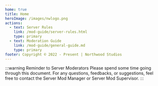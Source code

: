 ```yaml
---
home: true
title: Home
heroImage: /images/nwlogo.png
actions:
  - text: Server Rules
    link: /mod-guide/server-rules.html
    type: primary
  - text: Moderation Guide
    link: /mod-guide/general-guide.md
    type: primary
footer: Copyright © 2022 - Present | Northwood Studios
---
```

:::warning Reminder to Server Moderators
Please spend some time going through this document. For any questions, feedbacks, or suggestions, feel free to contact the Server Mod Manager or Server Mod Supervisor.
:::
